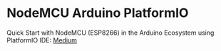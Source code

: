 # NodeMCU Arduino PlatformIO

Quick Start with NodeMCU (ESP8266) in the Arduino Ecosystem using PlatformIO IDE:
[Medium](https://loginov-rocks.medium.com/b8415bf9a038)
